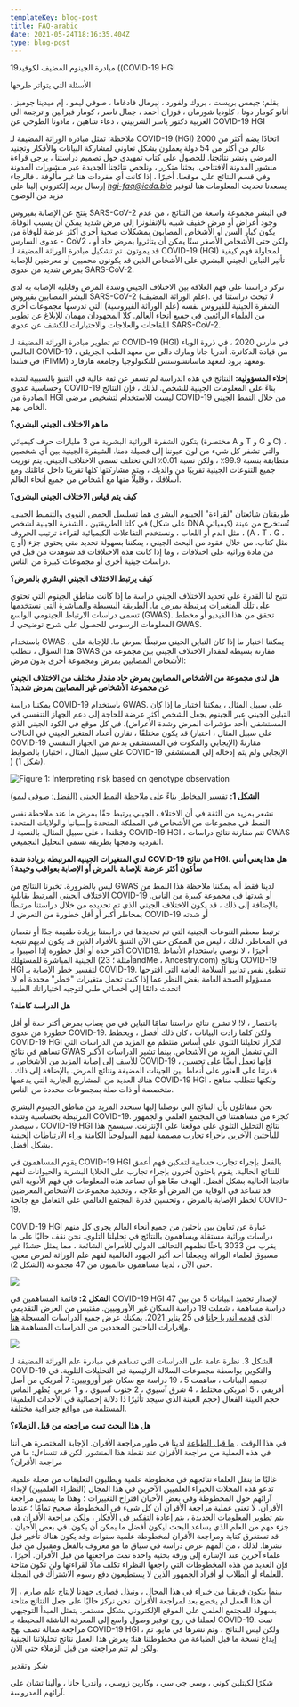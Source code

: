 ```yaml
---
templateKey: blog-post
title: FAQ-arabic
date: 2021-05-24T18:16:35.404Z
type: blog-post
---
```

مبادرة الجينوم المضيف لكوفيد19 ((COVID-19 HGI

الأسئلة التي يتواتر طرحها

بقلم: جيمس بريست ، بروك ولفورد ، نيرمال فادغاما ، صوفي ليمو ، إم ميدينا جوميز ، أتانو كومار دوتا ، كلوديا شورمان ، فوزان أحمد ، جمال ناصر ، كومار فيرابين و ترجمة الى العربية دكتور ياسر الشربيني ، دعاء شاهين ، مادونا الطوخي عن COVID-19 HGI

ملاحظة: تمثل مبادرة الوراثة المضيفة لـ COVID-19 (HGI) اتحادًا يضم أكثر من 2000 عالم من أكثر من 54 دولة يعملون بشكل تعاوني لمشاركة البيانات والأفكار وتجنيد المرضى ونشر نتائجنا. للحصول على كتاب تمهيدي حول تصميم دراستنا ، يرجى قراءة منشور المدونة الافتتاحي. بحثنا متكرر ، ونلخص نتائجنا الجديدة عبر منشورات المدونة وفي قسم النتائج على موقعنا. أخيرًا ، إذا كانت أي مفردات هنا غير مألوفة ، فالرجاء إرسال بريد إلكتروني إلينا على *[hgi-faq@icda.bio](mailto:hgi-faq@icda.bio)* يسعدنا تحديث المعلومات هنا لتوفير مزيد من الوضوح

ينتج عن الإصابة بفيروس SARS-CoV-2 في البشر مجموعة واسعة من النتائج ، من عدم وجود أعراض أو مرض خفيف شبيه بالإنفلونزا إلى مرض شديد يمكن أن يسبب الوفاة. يكون كبار السن أو الأشخاص المصابون بمشكلات صحية أخرى أكثر عرضة للوفاة من عدوى السارس - CoV2 ، ولكن حتى الأشخاص الأصغر سنًا يمكن أن يتأثروا بمرض حاد أو قد يموتون. تم تشكيل مبادرة الوراثة المضيفة لـ COVID-19 (HGI) لمحاولة فهم كيفية تأثير التباين الجيني البشري على الأشخاص الذين قد يكونون محميين أو معرضين للإصابة بمرض شديد من عدوى SARS-CoV-2.

تركز دراستنا على فهم العلاقة بين الاختلاف الجيني وشدة المرض وقابلية الإصابة به لدى البشر المصابين بفيروس SARS-CoV-2 (علم الوراثة المضيف). لا تبحث دراستنا في الشفرة الجينية للفيروس نفسه (علم الوراثة الفيروسية) التي تدرسها مجموعات أخرى من العلماء الرائعين في جميع أنحاء العالم. كلا المجهودان مهمان للإبلاغ عن تطوير اللقاحات والعلاجات والاختبارات للكشف عن عدوى SARS-CoV-2.

تم تطوير مبادرة الوراثة المضيفة لـ COVID-19 (HGI) في مارس 2020 ، في ذروة الوباء العالمي COVID-19 ، من قيادة الدكاترة. أندريا جانا ومارك دالي من معهد الطب الجزيئي في فنلندا (FIMM) ومعهد برود لمعهد ماساتشوستس للتكنولوجيا وجامعة هارفارد.

**إخلاء المسؤولية:** النتائج في هذه الدراسة لم تسفر عن ثقة عالية في التنبؤ بالسببية لشدة وحساسية عدوى COVID-19 بناءً على المعلومات الجينية للشخص. لذلك ، فإن النتائج الصادرة من HGI ليست للاستخدام لتشخيص مرضى COVID-19 من خلال النمط الجيني الخاص بهم.

**ما هو الاختلاف الجيني البشري؟**

يتكون الشفرة الوراثية البشرية من 3 مليارات حرف كيميائي (مختصرة A و T و G و C) ، والتي تشفر كل شيء من لون عيوننا إلى فصيلة دمنا. الشيفرة الجينية بين أي شخصين متطابقة بنسبة 99.9٪ ، ولكن نسبة 0.01٪ التي تختلف تسمى الاختلاف الجيني. يتم توريث جميع التنوعات الجينية تقريبًا من والديك ، ويتم مشاركتها كلها تقريبًا داخل عائلتك ومع أسلافك ، وقليلًا منها مع أشخاص من جميع أنحاء العالم.

**كيف يتم قياس الاختلاف الجيني البشري؟**

طريقتان شائعتان "لقراءة" الجينوم البشري هما تسلسل الحمض النووي والتنميط الجيني. في كلتا الطريقتين ، الشفرة الجينية لشخص (على شكل DNA كيميائي) تُستخرج من عينة ، مثل الدم أو اللعاب ، ونستخدم التفاعلات الكيميائية لقراءة ترتيب الحروف (A ، T ، G ، أو ج) مثل كتاب. من خلال عقود من البحث الجيني ، يمكننا بسهولة تحديد متى يحتوي جزء من مادة وراثية على اختلافات ، وما إذا كانت هذه الاختلافات قد شوهدت من قبل في دراسات جينية أخرى أو مجموعات كبيرة من الناس.

**كيف يرتبط الاختلاف الجيني البشري بالمرض؟**

تتيح لنا القدرة على تحديد الاختلاف الجيني دراسة ما إذا كانت مناطق الجينوم التي تحتوي على تلك المتغيرات مرتبطة بمرض ما. الطريقة البسيطة والمباشرة التي نستخدمها تسمى دراسات الارتباط الجينومي الواسع (GWAS). تحقق من هذا الفيديو أو مخطط المعلومات الرسومي للحصول على شرح توضيحي لـ GWAS.

باستخدام GWAS ، يمكننا اختبار ما إذا كان التباين الجيني مرتبطًا بمرض ما. للإجابة على هذا السؤال ، تتطلب GWAS مقارنة بسيطة لمقدار الاختلاف الجيني بين مجموعة من الأشخاص المصابين بمرض ومجموعة أخرى بدون مرض:

**هل لدى مجموعة من الأشخاص المصابين بمرض حاد مقدار مختلف من الاختلاف الجيني عن مجموعة الأشخاص غير المصابين بمرض شديد؟**

يمكننا دراسة COVID-19 باستخدام GWAS. على سبيل المثال ، يمكننا اختبار ما إذا كان التباين الجيني عبر الجينوم يجعل الشخص أكثر عرضة للحاجة إلى دعم الجهاز التنفسي في المستشفى (أحد مؤشرات المرض وشدة الأعراض). في كل موقع في الكود الجيني الذي قد يكون مختلفًا ، نقارن أعداد المتغير الجيني في الحالات (على سبيل المثال ، اختبار COVID-19 الإيجابي والمكوث في المستشفى بدعم من الجهاز التنفسي) مقارنةً بالضوابط (على سبيل المثال ، اختبار COVID-19 الإيجابي ولم يتم إدخاله إلى المستشفى ) (شكل 1).

![Figure 1: Interpreting risk based on genotype observation](blob:https://www.covid19hg.org/5fc817a3-9055-4c80-bbfc-a8dd65cac39c)

**الشكل 1:** تفسير المخاطر بناءً على ملاحظة النمط الجيني (الفضل: صوفي ليمو)

نشعر بمزيد من الثقة في أن الاختلاف الجيني يرتبط حقًا بمرض ما عند ملاحظة نفس النمط في مجموعات من الأشخاص في المملكة المتحدة وإسبانيا والولايات المتحدة وفنلندا ، على سبيل المثال. بالنسبة لـ COVID-19 HGI ، تتم مقارنة نتائج دراسات GWAS الفردية ودمجها بطريقة تسمى التحليل التجميعي.

**لدي المتغيرات الجينية المرتبطة بزيادة شدة COVID-19 من نتائج HGI. هل هذا يعني أنني سأكون أكثر عرضة للإصابة بالمرض أو الإصابة بعواقب وخيمة؟**

ليس بالضرورة. تخبرنا النتائج من GWAS لدينا فقط أنه يمكننا ملاحظة هذا النمط من الاختلاف الجيني المرتبط بقابلية COVID-19 أو شدتها في مجموعة كبيرة من الناس. بالإضافة إلى ذلك ، قد يكون الاختلاف الجيني الذي تم تحديده من خلال دراستنا مرتبطًا بمخاطر أكبر أو أقل خطورة من التعرض لـ COVID-19 أو شدته

ترتبط معظم التنوعات الجينية التي تم تحديدها في دراستنا بزيادة طفيفة جدًا أو نقصان في المخاطر. لذلك ، ليس من الممكن حتى الآن التنبؤ بالأفراد الذين قد يكون لديهم نتيجة أكثر حدة أو أقل خطورة إذا أصيبوا بـ COVID19. أخيرًا ، لا نوصي باستخدام الأنماط الجينية المباشرة للمستهلك (أمثلة ؛ 23andMe ، Ancestry.com) ونتائج COVID-19 HGI لتفسير خطر الإصابة بـ COVID-19. تنطبق نفس تدابير السلامة العامة التي اقترحها مسؤولو الصحة العامة بغض النظر عما إذا كنت تحمل متغيرات "خطر" محددة أم لا. تحدث دائمًا إلى أخصائي طبي لتوجيه اختياراتك الطبية!



**هل الدراسة كاملة؟**

باختصار ، لا! لا تشرح نتائج دراستنا تمامًا التباين في من يصاب بمرض أكثر حدة أو أقل خطورة من عدوى COVID-19. ولكن كلما زادت البيانات ، كان ذلك أفضل ، ويخطط COVID-19 HGI لتكرار تحليلنا التلوي على أساس منتظم مع المزيد من الدراسات التي تساهم في نتائج GWAS التي تشمل المزيد من الأشخاص. بينما تشير الدراسات الأكبر للأسف إلى إصابة المزيد من الأشخاص بـ COVID-19 ، فإنها تعمل أيضًا على تحسين قدرتنا على العثور على أنماط بين الجينات المضيفة ونتائج المرض. بالإضافة إلى ذلك ، هناك العديد من المشاريع الجارية التي يدعمها COVID-19 HGI ، ولكنها تتطلب مناهج متخصصة أو ذات صلة بمجموعات محددة من الناس.

نحن متفائلون بأن النتائج التي توصلنا إليها ستحدد المزيد من مناطق الجينوم البشري المرتبطة بحساسية وشدة COVID-19. كجزء من مساهمتنا في المجتمع العلمي والجمهور ، سيصدر COVID-19 HGI نتائج التحليل التلوي على موقعنا على الإنترنت. سيسمح هذا للباحثين الآخرين بإجراء تجارب مصممة لفهم البيولوجيا الكامنة وراء الارتباطات الجينية بشكل أفضل.

يقوم المساهمون في COVID-19 HGI بالفعل بإجراء تجارب حسابية لتمكين فهم أعمق للنتائج الحالية. يقوم باحثون آخرون بإجراء تجارب على الخلايا البشرية والحيوانات لفهم نتائجنا الحالية بشكل أفضل. الهدف معًا هو أن تساعد هذه المعلومات في فهم الأدوية التي قد تساعد في الوقاية من المرض أو علاجه ، وتحديد مجموعات الأشخاص المعرضين لخطر الإصابة بالمرض ، وتحسين قدرة المجتمع العالمي على التعامل مع جائحة COVID-19.

COVID-19 HGI عبارة عن تعاون بين باحثين من جميع أنحاء العالم يجري كل منهم دراسات وراثية مستقلة ويساهمون بالنتائج في تحليلنا التلوي. نحن نقف حاليًا على ما يقرب من 3033 باحثًا نظمهم التحالف الدولي للأمراض الشائعة ، مما يمثل حشدًا غير مسبوق لعلماء الوراثة ويجعلنا أحد أكبر الجهود العالمية لفهم علم الوراثة لمرض معين. حتى الآن ، لدينا مساهمون عالميون من 47 مجموعة (الشكل 2).

![](blob:https://www.covid19hg.org/4b92d01a-8ffd-4690-92de-efea405c1f42)

**الشكل 2:** قائمة المساهمين في COVID-19 HGI لإصدار تجميد البيانات 5 من بين 47 دراسة مساهمة ، شملت 19 دراسة السكان غير الأوروبيين. مقتبس من العرض التقديمي الذي [قدمه أندريا جانا](https://www.covid19hg.org/blog/2021-01-29-january-25-2021-meeting/) في 25 يناير 2021. يمكنك عرض جميع الدراسات المسجلة [هنا](https://www.covid19hg.org/partners/?partner=recg8R0itksLWPVf8) وإقرارات الباحثين المحددين من الدراسات المساهمة [هنا](https://www.covid19hg.org/acknowledgements/).

![](blob:https://www.covid19hg.org/26d409dc-a610-4ea4-882e-ba989ca5584f)

الشكل 3. نظرة عامة على الدراسات التي تساهم في مبادرة علم الوراثة المضيفة لـ COVID-19 والتكوين بواسطة مجموعات السلالة الرئيسية في التحليلات التلوية. في تجميد البيانات ، ساهمت 5 ، 19 دراسة مع سكان غير أوروبيين: 7 أمريكي من أصل أفريقي ، 5 أمريكي مختلط ، 4 شرق آسيوي ، 2 جنوب آسيوي ، و 1 عربي. يُظهر الماس حجم العينة الفعال (حجم العينة الذي سيجد تأثيرًا ذا دلالة إحصائية في الأحداث العلمية) المستلمة من مواقع جغرافية مختلفة.

**هل هذا البحث تمت مراجعته من قبل الزملاء؟**

في هذا الوقت ، [ما قبل الطباعة](https://www.medrxiv.org/content/10.1101/2021.03.10.21252820v1https:/www.medrxiv.org/content/10.1101/2021.03.10.21252820v1) لدينا في طور مراجعة الأقران. الإجابة المختصرة هي أننا في هذه العملية من مراجعة الأقران عند نقطة هذا المنشور. لكن قد تتساءل: ما هي مراجعة الأقران؟

غالبًا ما ينقل العلماء نتائجهم في مخطوطة علمية ويطلبون التعليقات من مجلة علمية. تدعو هذه المجلات الخبراء العلميين الآخرين في هذا المجال (النظراء العلميين) لإبداء آرائهم حول المخطوطة وفي بعض الأحيان اقتراح التغييرات ؛ وهذا ما يسمى مراجعة الأقران. لا تعني عملية مراجعة الأقران أن كل شيء في المخطوطة صحيح تمامًا ؛ عندما يتم تطوير المعلومات الجديدة ، يتم إعادة التفكير في الأفكار ، ولكن مراجعة الأقران هي جزء مهم من العلم الذي يساعد البحث ليكون أفضل ما يمكن أن يكون. في بعض الأحيان ، قد تستغرق كتابة ومراجعة الأقران لمخطوطة علمية سنوات وقد يكون هناك تأخير قبل نشرها. لذلك ، من المهم عرض دراسة في سياق ما هو معروف بالفعل ومقبول من قبل علماء آخرين عند الإشارة إلى ورقة بحثية واحدة تمت مراجعتها من قبل الأقران. أخيرًا ، فإن العديد من هذه المخطوطات التي راجعها النظراء تكلف مالًا لقراءتها ولن تكون متاحة للعلماء أو الطلاب أو أفراد الجمهور الذين لا يستطيعون دفع رسوم الاشتراك في المجلة.

بينما يتكون فريقنا من خبراء في هذا المجال ، ونبذل قصارى جهدنا لإنتاج علم صارم ، إلا أن هذا العمل لم يخضع بعد لمراجعة الأقران. نحن نركز حاليًا على جعل النتائج متاحة بسهولة للمجتمع العلمي على الموقع الإلكتروني بشكل مستمر. يتمثل المبدأ التوجيهي لعملنا في روح توفير وصول واسع إلى المعرفة الناشئة المحيطة بـ COVID-19. تمت مراجعة مقالة تصف نهج COVID-19 HGI ، ولكن ليس النتائج ، وتم نشرها في مايو. تم إيداع نسخة ما قبل الطباعة من مخطوطتنا هنا: يعرض هذا العمل نتائج تحليلاتنا الجينية ولكن لم تتم مراجعته من قبل الزملاء حتى الآن.

شكر وتقدير

شكرًا لكيتلين كوني ، وسي جي سي ، وكارين زوسي ، وأندريا جانا ، وألينا تشان على آرائهم المدروسة.